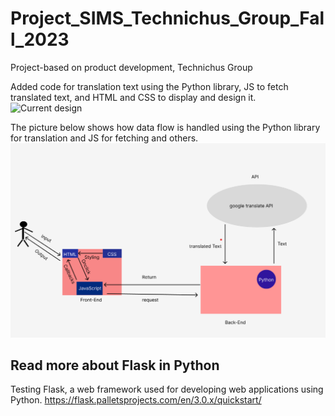# Project_SIMS_Technichus_Group_Fall_2023
Project-based on  product development, Technichus Group



 Added code for translation text using the Python library, JS to fetch translated text, and HTML and CSS to display and design it. 
![Current design](https://github.com/AMAN-ARABZADEH/Project_SIMS_Technichus_Group/blob/main/Sk%C3%A4rmbild%202023-09-30%20142714.png)



The picture below shows how data flow is handled using the Python library for translation and JS for fetching and others.
![Translation Process using Python](https://github.com/AMAN-ARABZADEH/Project_SIMS_Technichus_Group/blob/main/translation%20Process%20(1).png)


## Read more about Flask in Python 
Testing Flask, a web framework used for developing web applications using Python.
https://flask.palletsprojects.com/en/3.0.x/quickstart/
